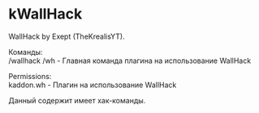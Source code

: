 # kWallHack
WallHack by Exept (TheKrealisYT).  

Команды:  
/wallhack /wh - Главная команда плагина на использование WallHack   

Permissions:   
kaddon.wh - Плагин на использование WallHack   

Данный содержит имеет хак-команды.